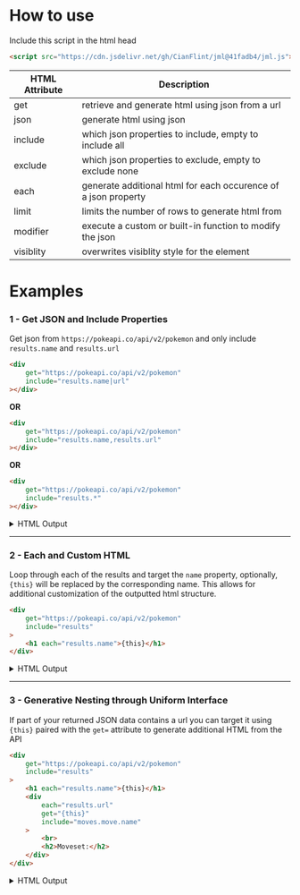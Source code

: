 # How to use
Include this script in the html head
```html
<script src="https://cdn.jsdelivr.net/gh/CianFlint/jml@41fadb4/jml.js"></script>
```

| HTML Attribute | Description |
| --- | --- |
| get | retrieve and generate html using json from a url |
| json | generate html using json |
| include | which json properties to include, empty to include all |
| exclude | which json properties to exclude, empty to exclude none |
| each | generate additional html for each occurence of a json property |
| limit | limits the number of rows to generate html from |
| modifier | execute a custom or built-in function to modify the json |
| visiblity | overwrites visiblity style for the element |

# Examples

### 1 - Get JSON and Include Properties
Get json from `https://pokeapi.co/api/v2/pokemon` and only include `results.name` and `results.url`
```html
<div
	get="https://pokeapi.co/api/v2/pokemon"
	include="results.name|url"
></div>
```
**OR**
```html
<div
	get="https://pokeapi.co/api/v2/pokemon"
	include="results.name,results.url"
></div>
```
**OR**
```html
<div
	get="https://pokeapi.co/api/v2/pokemon"
	include="results.*"
></div>
```

<details>
  <summary>HTML Output</summary>

```html
<div>
    <div class="results">
        <div class="row">
            <div class="name">bulbasaur</div>
            <div class="url">https://pokeapi.co/api/v2/pokemon/1/</div>
        </div>
        <div class="row">
            <div class="name">ivysaur</div>
            <div class="url">https://pokeapi.co/api/v2/pokemon/2/</div>
        </div>
        <div class="row">
            <div class="name">venusaur</div>
            <div class="url">https://pokeapi.co/api/v2/pokemon/3/</div>
        </div>
        <div class="row">
            <div class="name">charmander</div>
            <div class="url">https://pokeapi.co/api/v2/pokemon/4/</div>
        </div>

...

        <div class="row">
            <div class="name">raticate</div>
            <div class="url">https://pokeapi.co/api/v2/pokemon/20/</div>
        </div>
    </div>
</div>
```
  
</details>

<hr>

### 2 - Each and Custom HTML
Loop through each of the results and target the `name` property, optionally, `{this}` will be replaced by the corresponding name.
This allows for additional customization of the outputted html structure.
```html
<div
	get="https://pokeapi.co/api/v2/pokemon"
	include="results"
>
	<h1 each="results.name">{this}</h1>
</div>
```

<details>
  <summary>HTML Output</summary>

```html
<div>
    <div class="results">
        <div class="row">
            <h1>bulbasaur</h1>
        </div>
        <div class="row">
            <h1>ivysaur</h1>
        </div>
        <div class="row">
            <h1>venusaur</h1>
        </div>
        <div class="row">
            <h1>charmander</h1>
        </div>

...

        <div class="row">
            <h1>raticate</h1>
        </div>
    </div>
</div>
```
  
</details>

<hr>

### 3 - Generative Nesting through Uniform Interface
If part of your returned JSON data contains a url you can target it using `{this}` paired with the `get=` attribute to generate additional HTML from the API
```html
<div
	get="https://pokeapi.co/api/v2/pokemon"
	include="results"
>
	<h1 each="results.name">{this}</h1>
	<div
		each="results.url"
		get="{this}"
		include="moves.move.name"
	>
		<br>
		<h2>Moveset:</h2>
	</div>
</div>
```

<details>
  <summary>HTML Output</summary>

```html
<div>
    <div class="results">
        <div class="row">
            <h1>bulbasaur</h1>
            <div>
                <br>
                <h2>Moveset:</h2>
                <div class="moves">
                    <div class="row">
                        <div class="move">
                            <div class="name">razor-wind</div>
                        </div>
                    </div>
                    <div class="row">
                        <div class="move">
                            <div class="name">swords-dance</div>
                        </div>
                    </div>
                    <div class="row">
                        <div class="move">
                            <div class="name">cut</div>
                        </div>
                    </div>
                    <div class="row">
                        <div class="move">
                            <div class="name">bind</div>
                        </div>
                    </div>
                    <div class="row">
                        <div class="move">
                            <div class="name">vine-whip</div>
                        </div>
                    </div>

...

```
  
</details>
